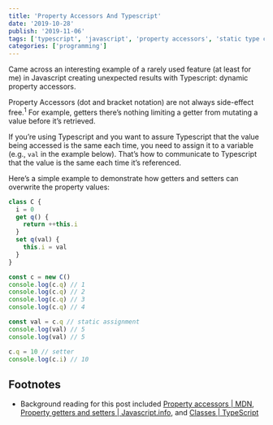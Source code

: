 ```yaml
---
title: 'Property Accessors And Typescript'
date: '2019-10-28'
publish: '2019-11-06'
tags: ['typescript', 'javascript', 'property accessors', 'static type checking']
categories: ['programming']
---
```


Came across an interesting example of a rarely used feature (at least for me) in Javascript creating unexpected results with Typescript: dynamic property accessors.

Property Accessors (dot and bracket notation) are not always side-effect free.<sup>1</sup> For example, getters there’s nothing limiting a getter from mutating a value before it’s retrieved.

If you’re using Typescript and you want to assure Typescript that the value being accessed is the same each time, you need to assign it to a variable (e.g., `val` in the example below). That’s how to communicate to Typescript that the value is the same each time it’s referenced.

Here’s a simple example to demonstrate how getters and setters can overwrite the property values:

```javascript
class C {
  i = 0
  get q() {
    return ++this.i
  }
  set q(val) {
    this.i = val
  }
}

const c = new C()
console.log(c.q) // 1
console.log(c.q) // 2
console.log(c.q) // 3
console.log(c.q) // 4

const val = c.q // static assignment
console.log(val) // 5
console.log(val) // 5

c.q = 10 // setter
console.log(c.i) // 10
```

## Footnotes

- Background reading for this post included [Property accessors | MDN](https://developer.mozilla.org/en-US/docs/Web/JavaScript/Reference/Operators/Property_Accessors), [Property getters and setters | Javascript.info](https://javascript.info/property-accessors), and [Classes | TypeScript](https://www.typescriptlang.org/docs/handbook/classes.html)
